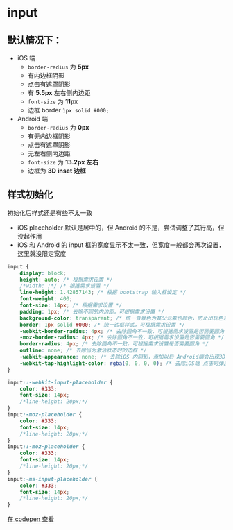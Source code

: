 # input

## 默认情况下：

- iOS 端
  - `border-radius` 为 **5px**
  - 有内边框阴影
  - 点击有遮罩阴影
  - 有 **5.5px** 左右侧内边距
  - `font-size` 为 **11px**
  - 边框 border `1px solid #000;`
- Android 端
  - `border-radius` 为 **0px**
  - 有无内边框阴影
  - 点击有遮罩阴影
  - 无左右侧内边距
  - `font-size` 为 **13.2px 左右**
  - 边框为 **3D inset 边框**

## 样式初始化

初始化后样式还是有些不太一致

- iOS placeholder 默认是居中的，但 Android 的不是，尝试调整了其行高，但没起作用
- iOS 和 Android 的 input 框的宽度显示不太一致，但宽度一般都会再次设置，这里就没限定宽度

```css
input {
    display: block;
    height: auto; /* 根据需求设置 */
    /*width: ;*/ /* 根据需求设置 */
    line-height: 1.42857143; /* 根据 bootstrap 输入框设定 */
    font-weight: 400;
    font-size: 14px; /* 根据需求设置 */
    padding: 1px; /* 去除不同的内边距，可根据需求设置 */
    background-color: transparent; /* 统一背景色为其父元素也颜色，防止出现色差 */
    border: 1px solid #000; /* 统一边框样式，可根据需求设置 */
    -webkit-border-radius: 4px; /* 去除圆角不一致，可根据需求设置是否需要圆角 */
    -moz-border-radius: 4px; /* 去除圆角不一致，可根据需求设置是否需要圆角 */
    border-radius: 4px; /* 去除圆角不一致，可根据需求设置是否需要圆角 */
    outline: none; /* 去除当为激活状态时的边框 */
    -webkit-appearance: none; /* 去除iOS 内阴影，添加以后 Android端会出现3D内阴影，但去除了输入框为焦点状态是的背景音影 */
    -webkit-tap-highlight-color: rgba(0, 0, 0, 0); /* 去除iOS端 点击时弹出的一下遮罩阴影*/
}

input::-webkit-input-placeholder {
    color: #333;
    font-size: 14px;
    /*line-height: 20px;*/
}
input:-moz-placeholder {
    color: #333;
    font-size: 14px;
    /*line-height: 20px;*/
}
input::-moz-placeholder {
    color: #333;
    font-size: 14px;
    /*line-height: 20px;*/
}
input:-ms-input-placeholder {
    color: #333;
    font-size: 14px;
    /*line-height: 20px;*/
}
```

[在 codepen 查看](https://codepen.io/yhb-flydream/pen/XBoqZd)